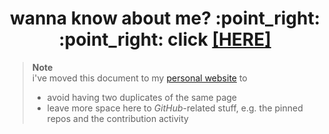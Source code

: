<h1 align="center">
    wanna know about me? :point_right: :point_right: click <a href="https://amtoine.github.io/about">[HERE]</a>
</h1>

> **Note**  
> i've moved this document to my [personal website](https://amtoine.github.io) to
> - avoid having two duplicates of the same page
> - leave more space here to *GitHub*-related stuff, e.g. the pinned repos and the
>   contribution activity
